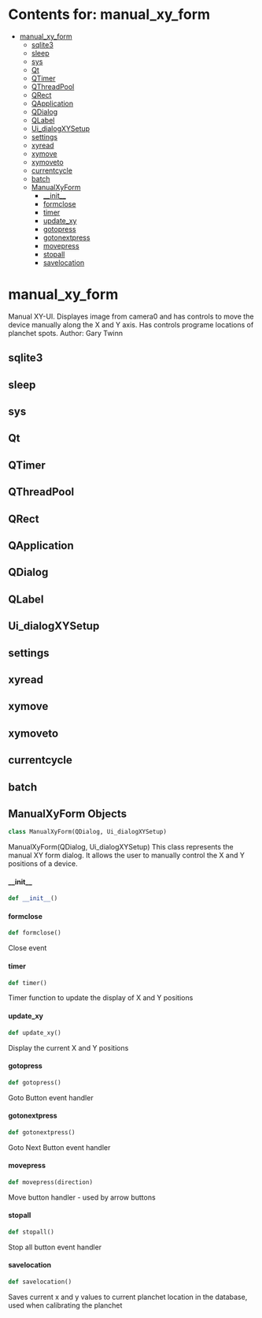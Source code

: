 # Contents for: manual_xy_form

* [manual\_xy\_form](#manual_xy_form)
  * [sqlite3](#manual_xy_form.sqlite3)
  * [sleep](#manual_xy_form.sleep)
  * [sys](#manual_xy_form.sys)
  * [Qt](#manual_xy_form.Qt)
  * [QTimer](#manual_xy_form.QTimer)
  * [QThreadPool](#manual_xy_form.QThreadPool)
  * [QRect](#manual_xy_form.QRect)
  * [QApplication](#manual_xy_form.QApplication)
  * [QDialog](#manual_xy_form.QDialog)
  * [QLabel](#manual_xy_form.QLabel)
  * [Ui\_dialogXYSetup](#manual_xy_form.Ui_dialogXYSetup)
  * [settings](#manual_xy_form.settings)
  * [xyread](#manual_xy_form.xyread)
  * [xymove](#manual_xy_form.xymove)
  * [xymoveto](#manual_xy_form.xymoveto)
  * [currentcycle](#manual_xy_form.currentcycle)
  * [batch](#manual_xy_form.batch)
  * [ManualXyForm](#manual_xy_form.ManualXyForm)
    * [\_\_init\_\_](#manual_xy_form.ManualXyForm.__init__)
    * [formclose](#manual_xy_form.ManualXyForm.formclose)
    * [timer](#manual_xy_form.ManualXyForm.timer)
    * [update\_xy](#manual_xy_form.ManualXyForm.update_xy)
    * [gotopress](#manual_xy_form.ManualXyForm.gotopress)
    * [gotonextpress](#manual_xy_form.ManualXyForm.gotonextpress)
    * [movepress](#manual_xy_form.ManualXyForm.movepress)
    * [stopall](#manual_xy_form.ManualXyForm.stopall)
    * [savelocation](#manual_xy_form.ManualXyForm.savelocation)

<a id="manual_xy_form"></a>

# manual\_xy\_form

Manual XY-UI. Displayes image from camera0 and has controls to move the device manually along the X and Y axis. Has
controls programe locations of planchet spots.
Author: Gary Twinn

<a id="manual_xy_form.sqlite3"></a>

## sqlite3

<a id="manual_xy_form.sleep"></a>

## sleep

<a id="manual_xy_form.sys"></a>

## sys

<a id="manual_xy_form.Qt"></a>

## Qt

<a id="manual_xy_form.QTimer"></a>

## QTimer

<a id="manual_xy_form.QThreadPool"></a>

## QThreadPool

<a id="manual_xy_form.QRect"></a>

## QRect

<a id="manual_xy_form.QApplication"></a>

## QApplication

<a id="manual_xy_form.QDialog"></a>

## QDialog

<a id="manual_xy_form.QLabel"></a>

## QLabel

<a id="manual_xy_form.Ui_dialogXYSetup"></a>

## Ui\_dialogXYSetup

<a id="manual_xy_form.settings"></a>

## settings

<a id="manual_xy_form.xyread"></a>

## xyread

<a id="manual_xy_form.xymove"></a>

## xymove

<a id="manual_xy_form.xymoveto"></a>

## xymoveto

<a id="manual_xy_form.currentcycle"></a>

## currentcycle

<a id="manual_xy_form.batch"></a>

## batch

<a id="manual_xy_form.ManualXyForm"></a>

## ManualXyForm Objects

```python
class ManualXyForm(QDialog, Ui_dialogXYSetup)
```

ManualXyForm(QDialog, Ui_dialogXYSetup)
This class represents the manual XY form dialog.
It allows the user to manually control the X and Y positions of a device.

<a id="manual_xy_form.ManualXyForm.__init__"></a>

#### \_\_init\_\_

```python
def __init__()
```

<a id="manual_xy_form.ManualXyForm.formclose"></a>

#### formclose

```python
def formclose()
```

Close event

<a id="manual_xy_form.ManualXyForm.timer"></a>

#### timer

```python
def timer()
```

Timer function to update the display of X and Y positions

<a id="manual_xy_form.ManualXyForm.update_xy"></a>

#### update\_xy

```python
def update_xy()
```

Display the current X and Y positions

<a id="manual_xy_form.ManualXyForm.gotopress"></a>

#### gotopress

```python
def gotopress()
```

Goto Button event handler

<a id="manual_xy_form.ManualXyForm.gotonextpress"></a>

#### gotonextpress

```python
def gotonextpress()
```

Goto Next Button event handler

<a id="manual_xy_form.ManualXyForm.movepress"></a>

#### movepress

```python
def movepress(direction)
```

Move button handler - used by arrow buttons

<a id="manual_xy_form.ManualXyForm.stopall"></a>

#### stopall

```python
def stopall()
```

Stop all button event handler

<a id="manual_xy_form.ManualXyForm.savelocation"></a>

#### savelocation

```python
def savelocation()
```

Saves current x and y values to current planchet location in the database, used when calibrating
the planchet

